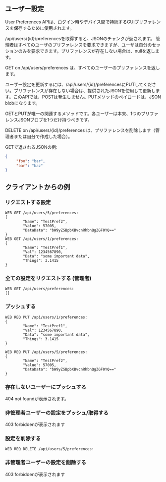 ## ユーザー設定
User Preferences APIは、ログイン時やデバイス間で持続するGUIプリファレンスを保存するために使用されます。

/api/users/{id}/preferencesを取得すると、JSONのチャンクが返されます。 管理者はすべてのユーザのプリファレンスを要求できますが、ユーザは自分のセッションのみを要求できます。プリファレンスが存在しない場合は、nullを返します。

GET on /api/users/preferences は、すべてのユーザーのプリファレンスを返します。

ユーザー設定を更新するには、/api/users/{id}/preferencesにPUTしてください。プリファレンスが存在しない場合は、提供されたJSONを使用して更新します。このAPIでは、POSTは発生しません。PUTメソッドのペイロードは、JSON blobになります。

GETとPUTが唯一の関連するメソッドです。各ユーザーは本来、1つのプリファレンスJSONブロブを1つだけ持つべきです。

DELETE on /api/users/{id}/preferences は、プリファレンスを削除します（管理者または自分で作成した場合）。


GETで返されるJSONの例:
```json
{
     "foo": "bar",
	 "bar": "baz"
}
```

## クライアントからの例
### リクエストする設定
```
WEB GET /api/users/5/preferences:
{
        "Name": "TestPref2",
        "Value": 57005,
        "DataData": "bW9yZSBpbXBvcnRhbnQgZGF0YQ=="
}
WEB GET /api/users/1/preferences:
{
        "Name": "TestPref1",
        "Val": 1234567890,
        "Data": "some important data",
        "Things": 3.1415
}
```
### 全ての設定をリクエストする (管理者)
```
WEB GET /api/users/preferences:
[]
```
### プッシュする
```
WEB REQ PUT /api/users/1/preferences:
{
        "Name": "TestPref1",
        "Val": 1234567890,
        "Data": "some important data",
        "Things": 3.1415
}
```
```
WEB REQ PUT /api/users/5/preferences:
{
        "Name": "TestPref2",
        "Value": 57005,
        "DataData": "bW9yZSBpbXBvcnRhbnQgZGF0YQ=="
}
```
### 存在しないユーザーにプッシュする

404 not foundが表示されます。

### 非管理者ユーザーの設定をプッシュ/取得する

403 forbiddenが表示されます

### 設定を削除する
```
WEB REQ DELETE /api/users/5/preferences:
```
### 非管理者ユーザーの設定を削除する

403 forbiddenが表示されます

